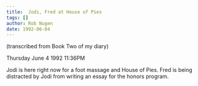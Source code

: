 ```yaml
---
title:  Jodi, Fred at House of Pies
tags: []
author: Rob Nugen
date: 1992-06-04
---
```


<p class=note>(transcribed from Book Two of my diary)

<p class=date>Thursday June 4 1992 11:36PM

<p>Jodi is here right now for a foot massage and House of Pies.  Fred
is being distracted by Jodi from writing an essay for the honors
program.
